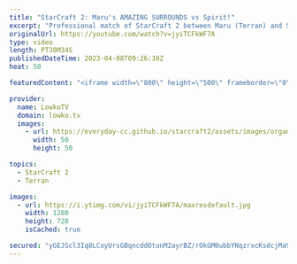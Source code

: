 ```yaml
---
title: "StarCraft 2: Maru's AMAZING SURROUNDS vs Spirit!"
excerpt: "Professional match of StarCraft 2 between Maru (Terran) and Spirit (Terran).  Support my work: https://patreon.com/lowkotv Lowko Merch: https://lowko.shop  My YouTube channels:  @LowkoTV   @MoreLowko   @LowkoClips   Twitch livestream: https://twitch.tv/lowkotv Live most days 2-8 PM CET / CEST  The hardware"
originalUrl: https://youtube.com/watch?v=jyiTCFkWF7A
type: video
length: PT30M34S
publishedDateTime: 2023-04-08T09:26:38Z
heat: 50

featuredContent: "<iframe width=\"800\" height=\"500\" frameborder=\"0\" src=\"https://www.youtube.com/embed/jyiTCFkWF7A\" allow=\"accelerometer; autoplay; encrypted-media; gyroscope; picture-in-picture\" allowfullscreen></iframe>"

provider:
  name: LowkoTV
  domain: lowko.tv
  images:
    - url: https://everyday-cc.github.io/starcraft2/assets/images/organizations/lowko.tv-50x50.jpg
      width: 50
      height: 50

topics:
  - StarCraft 2
  - Terran

images:
  - url: https://i.ytimg.com/vi/jyiTCFkWF7A/maxresdefault.jpg
    width: 1280
    height: 720
    isCached: true

secured: "yGEJScl3Iq8LCoyUrsGBqncddOtunM2ayrBZ/rOkGM0ubbYNqzrxcKsdcjMa9YK30h9jCdwn6+TuEcr585RJeF2P5xxWKVBES3JKY3N9SBp+SGLgFUux1VYmEQsceR5ZMWI2I/qsdWjzwefw5MTFeG+QYrJ7Y/tx/CAaW4eX3K0Xdf2ufv/u9Vt2a6WSa6hSrrYGN3iJVQWdXi2gx+3DmvTdDIstP6Y5uW7MeeoVCk4g5QbTUTzWQm/KdHl/AmeWedmtL0HaqvTn4x9iRpmGymZ3+aWN4dqtXn7j4IjwkFFCiftU6tkRzf2XSs9yIEBmIC605kINUcaovpSEsCUsXRt+QSO9GicX0KDOFJUg92S/oGSZJ7unTPtYmgMFR9J08OmcdE/XIXR4kiUHn2DLrs7Keu9wNaivk2gn9hBJxO0=;gvODOzwk1dCY4+3559smBg=="
---
```


